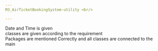 ```yaml
---
M3_AirTicketBookingSystem-utility <br/>

---
```

Date and Time is given<br/>
classes are given according to the requirement<br/>
Packages are mentioned Correctly and all classes are connected to the main<br/>




